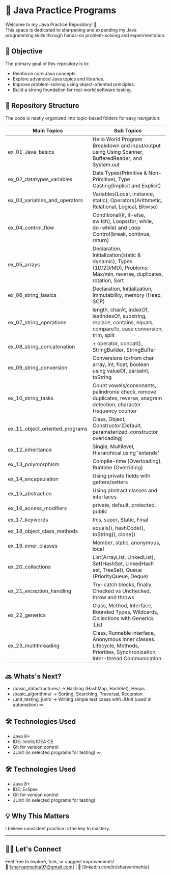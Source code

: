 # 🧠 Java Practice Programs

Welcome to my Java Practice Repository! 🚀  
This space is dedicated to sharpening and expanding my Java programming skills through hands-on problem-solving and experimentation.

## 🎯 Objective

The primary goal of this repository is to:
- Reinforce core Java concepts.
- Explore advanced Java topics and libraries.
- Improve problem-solving using object-oriented principles.
- Build a strong foundation for real-world software testing.

## 📂 Repository Structure

The code is neatly organized into topic-based folders for easy navigation:

| Main Topics | Sub Topics |
| --- | --- |
| ex_01_Java_basics | Hello World Program Breakdown and input/output using Using Scanner, BufferedReader, and System.out |
| ex_02_datatypes_variables | Data Types(Primitive & Non-Primitive), Type Casting(Implicit and Explicit) |
| ex_03_variables_and_operators | Variables(Local, instance, static), Operators(Arithmetic, Relational, Logical, Bitwise) |
| ex_04_control_flow | Conditional(if, if-else, switch), Loops(for, while, do-while) and Loop Control(break, continue, return) |
| ex_05_arrays | Declaration, Initialization(static & dynamic), Types (1D/2D/MD), Problems: Max/min, reverse, duplicates, rotation, Sort |
| ex_06_string_basics | Declaration, Initialization, Immutability, memory (Heap, SCP) |
| ex_07_string_operations | length, charAt, indexOf, lastIndexOf, substring, replace, contains, equals, compareTo, case conversion, trim, split |
| ex_08_string_concatenation | + operator, concat(), StringBuilder, StringBuffer |
| ex_09_string_conversion | Conversions to/from char array, int, float, boolean using valueOf, parseInt, toString |
| ex_10_string_tasks | Count vowels/consonants, palindrome check, remove duplicates, reverse, anagram detection, character frequency counter |
| ex_11_object_oriented_programs | Class, Object, Constructor(Default, parameterized, constructor overloading) |
| ex_12_inheritance | Single, Multilevel, Hierarchical using 'extends' |
| ex_13_polymorphism | Compile-time (Overloading), Runtime (Overriding) |
| ex_14_encapsulation | Using private fields with getters/setters |
| ex_15_abstraction | Using abstract classes and interfaces |
| ex_16_access_modifiers | private, default, protected, public |
| ex_17_keywords | this, super, Static, Final |
| ex_18_object_class_methods | equals(), hashCode(), toString(), clone() |
| ex_19_inner_classes | Member, static, anonymous, local |
| ex_20_collections | List(ArrayList, LinkedList), Set(HashSet, LinkedHash set, TreeSet), Queue (PriorityQueue, Deque)  |
| ex_21_exception_handling | Try-catch blocks, finally, Checked vs Unchecked, throw and throws |
| ex_22_generics | Class, Method, Interface, Bounded Types, Wildcards, Collections with Generics :List<String> | 
| ex_23_multithreading | Class, Runnable interface, Anonymous inner classes. Lifecycle, Methods, Priorities, Synchronization, Inter-thread Communication |

## 🔜 Whats's Next? 
- /basic_datastructures/     → Hashing (HashMap, HashSet), Heaps
- /basic_algorithms/         → Sorting, Searching, Traversal, Recursion
- /unit_testing_junit/       → Writing simple test cases with JUnit (used in automation) 
∞

## 🛠 Technologies Used

- Java 8+
- IDE: Intellij IDEA CE
- Git for version control
- JUnit (in selected programs for testing)
∞

## 🛠 Technologies Used

- Java 8+
- IDE: Eclipse
- Git for version control
- JUnit (in selected programs for testing)

## 💡 Why This Matters

I believe consistent practice is the key to mastery.

---

## 🙋‍♂️ Let's Connect

Feel free to explore, fork, or suggest improvements!  
📧 [sharvarimehta97@gmail.com] | 💼 [linkedin.com/in/sharvarimehta] 
